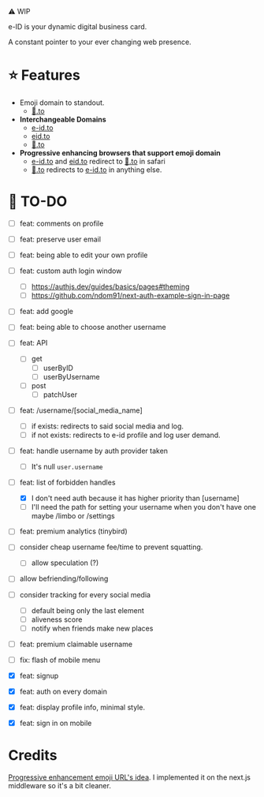 ⚠️ WIP

e-ID is your dynamic digital business card.

A constant pointer to your ever changing web presence.

# ⭐ Features
- Emoji domain to standout.
  - [👤️️.to](xn--mq8h.to)
- **Interchangeable Domains**
  - [e-id.to](https://e-id.to)
  - [eid.to](https://eid.to)
  - [👤️️.to](https://👤️️.to)
- **Progressive enhancing browsers that support emoji domain** 
  - [e-id.to](https://e-id.to) and [eid.to](https://eid.to) redirect to [👤️️.to](https://👤️️.to) in safari
  - [👤️️.to](https://👤️️.to) redirects to [e-id.to](https://e-id.to) in anything else.

# 📝 TO-DO
- [ ] feat: comments on profile
- [ ] feat: preserve user email
- [ ] feat: being able to edit your own profile
- [ ] feat: custom auth login window
  - [ ] https://authjs.dev/guides/basics/pages#theming
  - [ ] https://github.com/ndom91/next-auth-example-sign-in-page
- [ ] feat: add google
- [ ] feat: being able to choose another username
- [ ] feat: API
  - [ ] get
    - [ ] userByID
    - [ ] userByUsername
  - [ ] post
    - [ ] patchUser
- [ ] feat: /username/[social_media_name]
  - [ ] if exists: redirects to said social media and log.
  - [ ] if not exists: redirects to e-id profile and log user demand.
- [ ] feat: handle username by auth provider taken
  - [ ] It's null `user.username`
- [ ] feat: list of forbidden handles
  - [x] I don't need auth because it has higher priority than [username]
  - [ ] I'll need the path for setting your username when you don't have one maybe /limbo or /settings
- [ ] feat: premium analytics (tinybird)
- [ ] consider cheap username fee/time to prevent squatting.
  - [ ] allow speculation (?)
- [ ] allow befriending/following
- [ ] consider tracking for every social media
  - [ ] default being only the last element
  - [ ] aliveness score
  - [ ] notify when friends make new places
- [ ] feat: premium claimable username
- [ ] fix: flash of mobile menu

- [x] feat: signup
- [x] feat: auth on every domain
- [x] feat: display profile info, minimal style.
- [x] feat: sign in on mobile

# Credits
[Progressive enhancement emoji URL's idea](https://github.com/jonroig/emojiurlifier). I implemented it on the next.js middleware so it's a bit cleaner.